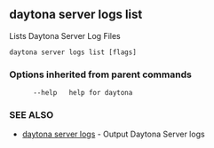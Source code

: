 ## daytona server logs list

Lists Daytona Server Log Files

```
daytona server logs list [flags]
```

### Options inherited from parent commands

```
      --help   help for daytona
```

### SEE ALSO

* [daytona server logs](daytona_server_logs.md)	 - Output Daytona Server logs

